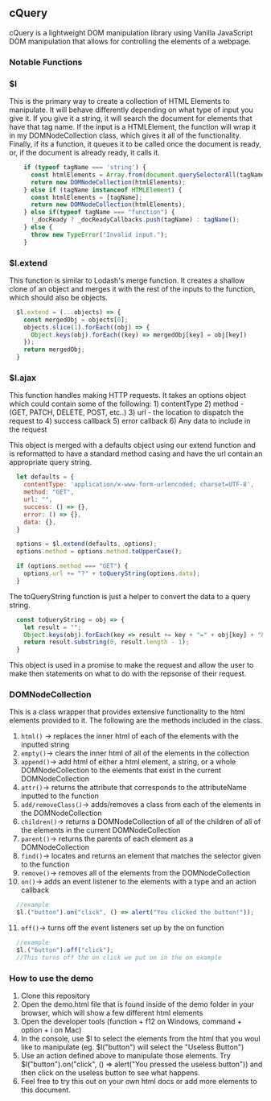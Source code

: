 ## cQuery

cQuery is a lightweight DOM manipulation library using Vanilla JavaScript DOM manipulation that allows for controlling the elements of a webpage.

### Notable Functions

### $l

  This is the primary way to create a collection of HTML Elements to manipulate. It will behave differently depending on what type of input you give it. If you give it a string, it will search the document for elements that have that tag name. If the input is a HTMLElement, the function will wrap it in my DOMNodeCollection class, which gives it all of the functionality. Finally, if its a function, it queues it to be called once the document is ready, or, if the document is already ready, it calls it.


  ```JavaScript
      if (typeof tagName === 'string') {
        const htmlElements = Array.from(document.querySelectorAll(tagName));
        return new DOMNodeCollection(htmlElements);
      } else if (tagName instanceof HTMLElement) {
        const htmlElements = [tagName];
        return new DOMNodeCollection(htmlElements);
      } else if(typeof tagName === "function") {
        !_docReady ? _docReadyCallbacks.push(tagName) : tagName();
      } else {
        throw new TypeError("Invalid input.");
      }
  ```

### $l.extend

  This function is similar to Lodash's merge function. It creates a shallow clone of an object and merges it with the rest of the inputs to the function, which should also be objects.

  ```JavaScript
    $l.extend = (...objects) => {
      const mergedObj = objects[0];
      objects.slice(1).forEach((obj) => {
        Object.keys(obj).forEach((key) => mergedObj[key] = obj[key])
      });
      return mergedObj;
    }
  ```

### $l.ajax

  This function handles making HTTP requests. It takes an options object which could contain some of the following:
    1) contentType
    2) method - (GET, PATCH, DELETE, POST, etc..)
    3) url - the location to dispatch the request to
    4) success callback
    5) error callback
    6) Any data to include in the request

  This object is merged with a defaults object using our extend function and is reformatted to have a standard method casing and have the url contain an appropriate query string.

  ```JavaScript
    let defaults = {
      contentType: 'application/x-www-form-urlencoded; charset=UTF-8',
      method: "GET",
      url: "",
      success: () => {},
      error: () => {},
      data: {},
    }

    options = $l.extend(defaults, options);
    options.method = options.method.toUpperCase();

    if (options.method === "GET") {
      options.url += "?" + toQueryString(options.data);
    }
  ```

  The toQueryString function is just a helper to convert the data to a query string.

  ```JavaScript
    const toQueryString = obj => {
      let result = "";
      Object.keys(obj).forEach(key => result += key + "=" + obj[key] + "&");
      return result.substring(0, result.length - 1);
    }

  ```
  This object is used in a promise to make the request and allow the user to make then statements on what to do with the repsonse of their request.


### DOMNodeCollection

  This is a class wrapper that provides extensive functionality to the html elements provided to it.
  The following are the methods included in the class.

  1) ``` html() ``` -> replaces the inner html of each of the elements with the inputted string
  2) ``` empty() ```-> clears the inner html of all of the elements in the collection
  3) ``` append() ```-> add html of either a html element, a string, or a whole DOMNodeCollection to the       elements that exist in the current DOMNodeCollection
  4) ``` attr() ```-> returns the attribute that corresponds to the attributeName inputted to the function
  5) ``` add/removeClass() ```-> adds/removes a class from each of the elements in the DOMNodeCollection
  6) ``` children() ```-> returns a DOMNodeCollection of all of the children of all of the elements in the current DOMNodeCollection
  7) ``` parent() ```-> returns the parents of each element as a DOMNodeCollection
  8) ``` find() ```-> locates and returns an element that matches the selector given to the function
  9) ``` remove() ```-> removes all of the elements from the DOMNodeCollection
  10) ``` on() ```-> adds an event listener to the elements with a type and an action callback

  ```JavaScript
    //example
    $l.("button").on("click", () => alert("You clicked the button!"));
  ```
  11) ``` off() ```-> turns off the event listeners set up by the on function

  ```JavaScript
    //example
    $l.("button").off("click");
    //This turns off the on click we put on in the on example
  ```

### How to use the demo

1) Clone this repository
2) Open the demo.html file that is found inside of the demo folder in your browser, which will show a few different html elements
3) Open the developer tools (function + f12 on Windows, command + option + i on Mac)
4) In the console, use $l to select the elements from the html that you woul like to manipulate (eg. $l("button") will select the "Useless Button")
5) Use an action defined above to manipulate those elements. Try $l("button").on("click", () => alert("You pressed the useless button")) and then click on the useless button to see what happens.
6) Feel free to try this out on your own html docs or add more elements to this document.
